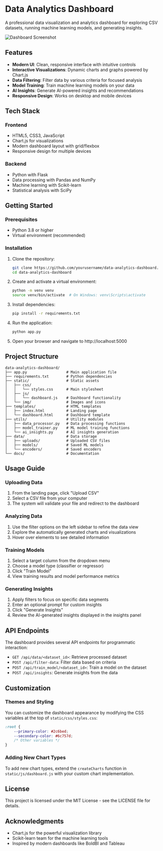 # Data Analytics Dashboard

A professional data visualization and analytics dashboard for exploring CSV datasets, running machine learning models, and generating insights.

![Dashboard Screenshot](docs/dashboard_screenshot.png)

## Features

- **Modern UI**: Clean, responsive interface with intuitive controls
- **Interactive Visualizations**: Dynamic charts and graphs powered by Chart.js
- **Data Filtering**: Filter data by various criteria for focused analysis
- **Model Training**: Train machine learning models on your data
- **AI Insights**: Generate AI-powered insights and recommendations
- **Responsive Design**: Works on desktop and mobile devices

## Tech Stack

### Frontend
- HTML5, CSS3, JavaScript
- Chart.js for visualizations
- Modern dashboard layout with grid/flexbox
- Responsive design for multiple devices

### Backend
- Python with Flask
- Data processing with Pandas and NumPy
- Machine learning with Scikit-learn
- Statistical analysis with SciPy

## Getting Started

### Prerequisites
- Python 3.8 or higher
- Virtual environment (recommended)

### Installation

1. Clone the repository:
   ```bash
   git clone https://github.com/yourusername/data-analytics-dashboard.git
   cd data-analytics-dashboard
   ```

2. Create and activate a virtual environment:
   ```bash
   python -m venv venv
   source venv/bin/activate  # On Windows: venv\Scripts\activate
   ```

3. Install dependencies:
   ```bash
   pip install -r requirements.txt
   ```

4. Run the application:
   ```bash
   python app.py
   ```

5. Open your browser and navigate to http://localhost:5000

## Project Structure

```
data-analytics-dashboard/
├── app.py                  # Main application file
├── requirements.txt        # Python dependencies
├── static/                 # Static assets
│   ├── css/
│   │   └── styles.css      # Main stylesheet
│   ├── js/
│   │   └── dashboard.js    # Dashboard functionality
│   └── img/                # Images and icons
├── templates/              # HTML templates
│   ├── index.html          # Landing page
│   └── dashboard.html      # Dashboard template
├── utils/                  # Utility modules
│   ├── data_processor.py   # Data processing functions
│   ├── model_trainer.py    # ML model training functions
│   └── ai_insights.py      # AI insights generation
├── data/                   # Data storage
│   ├── uploads/            # Uploaded CSV files
│   ├── models/             # Saved ML models
│   └── encoders/           # Saved encoders
└── docs/                   # Documentation
```

## Usage Guide

### Uploading Data
1. From the landing page, click "Upload CSV"
2. Select a CSV file from your computer
3. The system will validate your file and redirect to the dashboard

### Analyzing Data
1. Use the filter options on the left sidebar to refine the data view
2. Explore the automatically generated charts and visualizations
3. Hover over elements to see detailed information

### Training Models
1. Select a target column from the dropdown menu
2. Choose a model type (classifier or regressor)
3. Click "Train Model"
4. View training results and model performance metrics

### Generating Insights
1. Apply filters to focus on specific data segments
2. Enter an optional prompt for custom insights
3. Click "Generate Insights"
4. Review the AI-generated insights displayed in the insights panel

## API Endpoints

The dashboard provides several API endpoints for programmatic interaction:

- `GET /api/data/<dataset_id>`: Retrieve processed dataset
- `POST /api/filter-data`: Filter data based on criteria
- `POST /api/train_model/<dataset_id>`: Train a model on the dataset
- `POST /api/insights`: Generate insights from the data

## Customization

### Themes and Styling
You can customize the dashboard appearance by modifying the CSS variables at the top of `static/css/styles.css`:

```css
:root {
    --primary-color: #2c6bed;
    --secondary-color: #6c757d;
    /* Other variables */
}
```

### Adding New Chart Types
To add new chart types, extend the `createCharts` function in `static/js/dashboard.js` with your custom chart implementation.

## License

This project is licensed under the MIT License - see the LICENSE file for details.

## Acknowledgments

- Chart.js for the powerful visualization library
- Scikit-learn team for the machine learning tools
- Inspired by modern dashboards like BoldBI and Tableau 